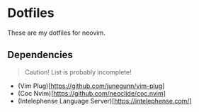 # Dotfiles

These are my dotfiles for neovim.

## Dependencies

> Caution! List is probably incomplete!

- (Vim Plug)[https://github.com/junegunn/vim-plug]
- (Coc Nvim)[https://github.com/neoclide/coc.nvim]
- (Intelephense Language Server)[https://intelephense.com/]
